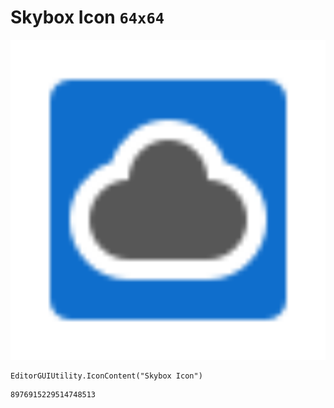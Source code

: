 # Skybox Icon `64x64`
<img src="/img/Skybox%20Icon.png" width=512 height=512>

``` CSharp
EditorGUIUtility.IconContent("Skybox Icon")
```
```
8976915229514748513
```
